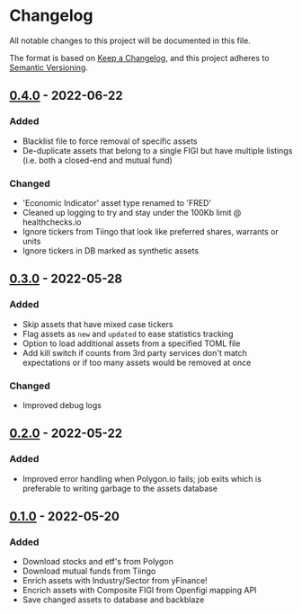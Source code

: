 # Changelog
All notable changes to this project will be documented in this file.

The format is based on [Keep a Changelog](https://keepachangelog.com/en/1.0.0/),
and this project adheres to [Semantic Versioning](https://semver.org/spec/v2.0.0.html).

## [0.4.0] - 2022-06-22
### Added
- Blacklist file to force removal of specific assets
- De-duplicate assets that belong to a single FIGI but have multiple listings (i.e. both a closed-end and mutual fund)

### Changed
- 'Economic Indicator' asset type renamed to 'FRED'
- Cleaned up logging to try and stay under the 100Kb limit @ healthchecks.io
- Ignore tickers from Tiingo that look like preferred shares, warrants or units
- Ignore tickers in DB marked as synthetic assets

## [0.3.0] - 2022-05-28
### Added
- Skip assets that have mixed case tickers
- Flag assets as `new` and `updated` to ease statistics tracking
- Option to load additional assets from a specified TOML file
- Add kill switch if counts from 3rd party services don't match expectations or if too many assets would be removed at once

### Changed
- Improved debug logs

## [0.2.0] - 2022-05-22
### Added
- Improved error handling when Polygon.io fails; job exits which is
  preferable to writing garbage to the assets database

## [0.1.0] - 2022-05-20
### Added
- Download stocks and etf's from Polygon
- Download mutual funds from Tiingo
- Enrich assets with Industry/Sector from yFinance!
- Encrich assets with Composite FIGI from Openfigi mapping API
- Save changed assets to database and backblaze

[Unreleased]: https://github.com/penny-vault/import-tickers/compare/v0.4.0...HEAD
[0.4.0]: https://github.com/penny-vault/import-tickers/compare/v0.3.0...v0.4.0
[0.3.0]: https://github.com/penny-vault/import-tickers/compare/v0.2.0...v0.3.0
[0.2.0]: https://github.com/penny-vault/import-tickers/compare/v0.1.0...v0.2.0
[0.1.0]: https://github.com/penny-vault/import-tickers/releases/tag/v0.0.1
